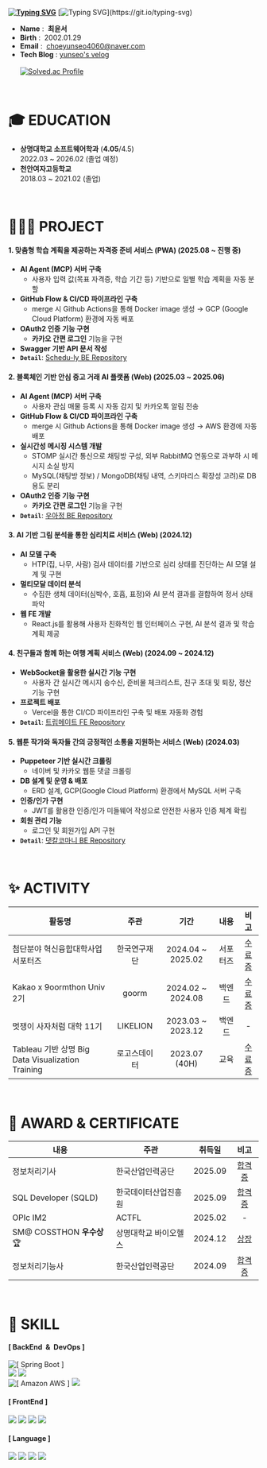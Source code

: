 **[![Typing SVG](https://readme-typing-svg.herokuapp.com?font=Poppins&weight=700&height=70&size=40&pause=500&color=fcee2a&background=FFFFFF00&width=900&lines=Hi,+I'm+Yun+Seo!+🤩)](https://git.io/typing-svg)**
[![Typing SVG](https://readme-typing-svg.herokuapp.com?font=Roboto&weight=400&size=20&pause=500&color=FFFFFF&background=00000000&width=600&lines=안녕하세요.+성장을+즐기는+개발자+최윤서입니다.)](https://git.io/typing-svg)

- **Name** : &nbsp;**최윤서**
- **Birth** : &nbsp;2002.01.29
- **Email** : &nbsp;choeyunseo4060@naver.com
- **Tech Blog** : [yunseo's velog](https://velog.io/@choeyunseo/posts/) <br><br>
[![Solved.ac Profile](http://mazassumnida.wtf/api/v2/generate_badge?boj=sky09508)](https://solved.ac/sky09508/)
<br>

# 🎓 EDUCATION
- **상명대학교 소프트웨어학과** (**4.05**/4.5) <br>
2022.03 ~ 2026.02 (졸업 예정) <br>
- **천안여자고등학교** <br>
2018.03 ~ 2021.02 (졸업)
<br>

# 👩🏻‍💻 PROJECT

#### 1. **맞춤형 학습 계획을 제공하는 자격증 준비 서비스 (PWA)** (2025.08 ~ 진행 중)  
- **AI Agent (MCP) 서버 구축**
  * 사용자 입력 값(목표 자격증, 학습 기간 등) 기반으로 일별 학습 계획을 자동 분할
- **GitHub Flow & CI/CD 파이프라인 구축**
  * merge 시 Github Actions을 통해 Docker image 생성 → GCP (Google Cloud Platform) 환경에 자동 배포
- **OAuth2 인증 기능 구현**
  * **카카오 간편 로그인** 기능을 구현
- **Swagger 기반 API 문서 작성**
- **`Detail`**: [Schedu-ly BE Repository](https://github.com/Schedu-ly/Scheduly-backend)  

#### 2. **블록체인 기반 안심 중고 거래 AI 플랫폼 (Web)** (2025.03 ~ 2025.06)  
- **AI Agent (MCP) 서버 구축**
  * 사용자 관심 매물 등록 시 자동 감지 및 카카오톡 알림 전송
- **GitHub Flow & CI/CD 파이프라인 구축**
  * merge 시 Github Actions을 통해 Docker image 생성 → AWS 환경에 자동 배포
- **실시간성 메시징 시스템 개발**
  * STOMP 실시간 통신으로 채팅방 구성, 외부 RabbitMQ 연동으로 과부하 시 메시지 소실 방지
  * MySQL(채팅방 정보) / MongoDB(채팅 내역, 스키마리스 확장성 고려)로 DB 용도 분리
- **OAuth2 인증 기능 구현**
  * **카카오 간편 로그인** 기능을 구현
- **`Detail`**: [우아정 BE Repository](https://github.com/YunseoChoe/wooajeong-backend)  

#### 3. **AI 기반 그림 분석을 통한 심리치료 서비스 (Web)** (2024.12)  
- **AI 모델 구축**
  * HTP(집, 나무, 사람) 검사 데이터를 기반으로 심리 상태를 진단하는 AI 모델 설계 및 구현
- **멀티모달 데이터 분석**
  * 수집한 생체 데이터(심박수, 호흡, 표정)와 AI 분석 결과를 결합하여 정서 상태 파악
- **웹 FE 개발**
  * React.js를 활용해 사용자 친화적인 웹 인터페이스 구현, AI 분석 결과 및 학습 계획 제공  

#### 4. **친구들과 함께 하는 여행 계획 서비스 (Web)** (2024.09 ~ 2024.12)  
- **WebSocket을 활용한 실시간 기능 구현**
  * 사용자 간 실시간 메시지 송수신, 준비물 체크리스트, 친구 초대 및 퇴장, 정산 기능 구현
- **프로젝트 배포**
  * Vercel을 통한 CI/CD 파이프라인 구축 및 배포 자동화 경험
- **`Detail`**: [트립메이트 FE Repository](https://github.com/YunseoChoe/tripmate-frontend)  

#### 5. **웹툰 작가와 독자들 간의 긍정적인 소통을 지원하는 서비스 (Web)** (2024.03)  
- **Puppeteer 기반 실시간 크롤링**
  * 네이버 및 카카오 웹툰 댓글 크롤링
- **DB 설계 및 운영 & 배포**
  * ERD 설계, GCP(Google Cloud Platform) 환경에서 MySQL 서버 구축
- **인증/인가 구현**
  * JWT를 활용한 인증/인가 미들웨어 작성으로 안전한 사용자 인증 체계 확립
- **회원 관리 기능**
  * 로그인 및 회원가입 API 구현
- **`Detail`**: [댓칼코마니 BE Repository](https://github.com/YunseoChoe/2024_BEOTKKOTTHON_TEAM_37_BE)  


<!--
  – Role: `BackEnd` <br>
  – Skills: 
  – Detail: [댓칼코마니 BE Repository](https://github.com/YunseoChoe/2024_BEOTKKOTTHON_TEAM_37_BE)
<br>
-->

<br>

# ✨ ACTIVITY
| 활동명 | 주관 |  기간 | 내용 | 비고 |
|---|:---:|:---:|:---:|:---:|
| 첨단분야 혁신융합대학사업 서포터즈 | 한국연구재단 | 2024.04 ~ 2025.02 | 서포터즈 | [수료증](https://github.com/user-attachments/assets/21e6d772-406b-49f9-8132-71b783f3c260) |
| Kakao x 9oormthon Univ 2기 | goorm | 2024.02 ~ 2024.08 | 백엔드 | [수료증](https://github.com/user-attachments/assets/a0c5d906-5ae5-4a7d-9d87-d3241b676264) |
| 멋쟁이 사자처럼 대학 11기 | LIKELION | 2023.03 ~ 2023.12 | 백엔드 | - |
| Tableau 기반 상명 Big Data Visualization Training | 로고스데이터| 2023.07 (40H) | 교육 | [수료증](https://github.com/user-attachments/assets/68a73d8e-4994-4d67-bb1e-dbe9ac97b372) |
<br>

# 🏅 AWARD & CERTIFICATE
| 내용 | 주관 | 취득일 | 비고 |
|---|---|---|:---:|
| 정보처리기사 | 한국산업인력공단 | 2025.09 | [합격증](https://github.com/user-attachments/assets/a0994212-4010-4cb8-9862-0c8c04959021) |
| SQL Developer (SQLD) | 한국데이터산업진흥원 | 2025.09 | [합격증](https://github.com/user-attachments/assets/8b00fa0d-8692-4d62-9628-ccdd1a49474f) |
|OPIc IM2|ACTFL|2025.02|-|
|SM@ COSSTHON **우수상** 🏆|상명대학교 바이오헬스|2024.12|[상장](https://github.com/user-attachments/assets/12ef2bf8-dd6d-41ad-8c0f-3947a75cee2b)|
| 정보처리기능사 | 한국산업인력공단 | 2024.09 | [합격증](https://github.com/user-attachments/assets/fb2f2f92-2997-4a0a-a6a4-21a9da05f8e9) |
<br>

# 🔨 SKILL
#### [ BackEnd&nbsp;&nbsp;&&nbsp;&nbsp;DevOps ]
<img src="https://smartcart-s3-bucket.s3.ap-northeast-2.amazonaws.com/badge_SpringBoot.svg" alt="[ Spring Boot ]"/></a> <br>
<img src="https://img.shields.io/badge/MySQL-4479A1?style=flat-square&logo=MySQL&logoColor=white"/></a>
<img src="https://img.shields.io/badge/MongoDB-47A248?style=flat-square&logo=MongoDB&logoColor=white"/></a> <br>
<img src="https://smartcart-s3-bucket.s3.ap-northeast-2.amazonaws.com/badge_AmazonAWS.svg" alt="[ Amazon AWS ]"/></a>
<img src="https://img.shields.io/badge/GoogleCloud-4285F4?style=flat-square&logo=Google-Cloud&logoColor=white"/></a>

#### [ FrontEnd ]
<img src="https://img.shields.io/badge/React-61DBFB?style=flat-square&logo=React&logoColor=white"/></a>
<img src="https://img.shields.io/badge/HTML-E34F26?style=flat-square&logo=HTML5&logoColor=white"/></a>
<img src="https://img.shields.io/badge/CSS-1572B6?style=flat-square&logo=CSS3&logoColor=white"/></a>
<img src="https://img.shields.io/badge/JavaScript-F7DF1E?style=flat-square&logo=JavaScript&logoColor=white"/></a>

#### [ Language ]
<img src="https://img.shields.io/badge/Java-007396?style=flat-square&logo=coffeeScript&logoColor=white"/></a>
<img src="https://img.shields.io/badge/Python-3776AB?style=flat-square&logo=Python&logoColor=white"/></a>
<img src="https://img.shields.io/badge/C++-00599C?style=flat-square&logo=C%2B%2B&logoColor=white"/></a>
<img src="https://img.shields.io/badge/C-A8B9CC?style=flat-square&logo=C&logoColor=white"/></a>
<br>


